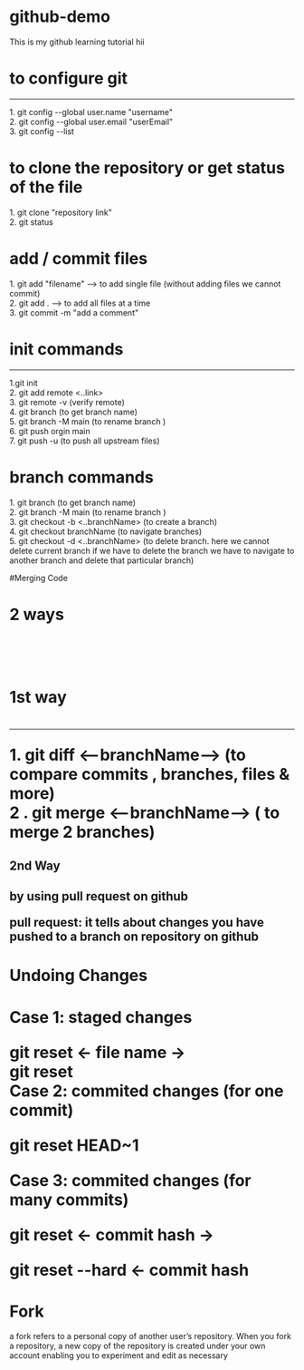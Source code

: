 # github-demo
This is my github learning tutorial
hii
<h1> to configure git </h1>
<hr>
1. git config --global user.name "username" <br>
2. git config --global user.email "userEmail"
<br>
3. git config --list


<h1> to clone the repository or get status of the file</h1>
1. git clone "repository link" <br>
2. git status

<h1> add / commit files</h1>
1. git add "filename"       --> to add single file (without adding files we cannot commit) <br>
2. git add .                --> to add all files at a time
<br>
3. git commit -m "add a comment"

<h1> init commands </h1>
<hr>
1.git init
<br>
2. git add remote <..link>
<br>
3. git remote -v (verify remote)
<br>
4. git branch (to get branch name)
<br>
5. git branch -M main (to rename branch )
<br>
6. git push orgin main 
<br>
7. git push -u (to push all upstream files)
<h1> branch commands </h1>
1. git branch (to get branch name)
<br>
2. git branch -M main (to rename branch )
<br>
3. git checkout -b <..branchName> (to create a branch)
<br>
4.  git checkout branchName  (to navigate branches)
<br>
5.  git checkout -d <..branchName> (to delete branch. here we cannot delete current branch if we have to delete the branch we have to navigate to another branch and delete that particular branch)

#Merging Code
<h1>2 ways <h1>
<br>
<h1>1st way <h1>
<hr>
1. git diff <--branchName--> (to compare commits , branches, files & more)
<br>
2 . git merge <--branchName--> ( to merge 2 branches)

<h2>2nd Way <h2>
by using pull request on github

pull request: it tells about changes you have pushed to a branch on repository on github


<h1>Undoing Changes <h1>

Case 1: staged changes

git reset <- file name ->
<br>
git reset
<br>
Case 2: commited changes (for one commit)
<br>

git reset HEAD~1
<br>

Case 3: commited changes (for many commits)
<br>

git reset <- commit hash ->
<br>

git reset --hard <- commit hash
<br>



<h1>Fork</h1>

a fork refers to a personal copy of another user’s repository. When you fork a repository, a new copy of the repository is created under your own account enabling you to experiment and edit as necessary

